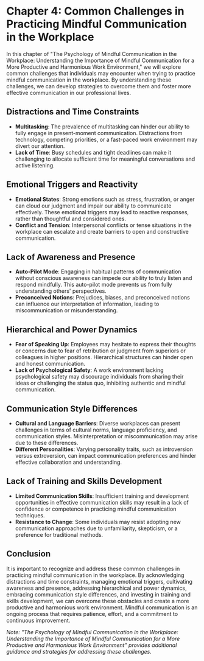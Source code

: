 Chapter 4: Common Challenges in Practicing Mindful Communication in the Workplace
=================================================================================

In this chapter of "The Psychology of Mindful Communication in the Workplace: Understanding the Importance of Mindful Communication for a More Productive and Harmonious Work Environment," we will explore common challenges that individuals may encounter when trying to practice mindful communication in the workplace. By understanding these challenges, we can develop strategies to overcome them and foster more effective communication in our professional lives.

Distractions and Time Constraints
---------------------------------

* **Multitasking**: The prevalence of multitasking can hinder our ability to fully engage in present-moment communication. Distractions from technology, competing priorities, or a fast-paced work environment may divert our attention.
* **Lack of Time**: Busy schedules and tight deadlines can make it challenging to allocate sufficient time for meaningful conversations and active listening.

Emotional Triggers and Reactivity
---------------------------------

* **Emotional States**: Strong emotions such as stress, frustration, or anger can cloud our judgment and impair our ability to communicate effectively. These emotional triggers may lead to reactive responses, rather than thoughtful and considered ones.
* **Conflict and Tension**: Interpersonal conflicts or tense situations in the workplace can escalate and create barriers to open and constructive communication.

Lack of Awareness and Presence
------------------------------

* **Auto-Pilot Mode**: Engaging in habitual patterns of communication without conscious awareness can impede our ability to truly listen and respond mindfully. This auto-pilot mode prevents us from fully understanding others' perspectives.
* **Preconceived Notions**: Prejudices, biases, and preconceived notions can influence our interpretation of information, leading to miscommunication or misunderstanding.

Hierarchical and Power Dynamics
-------------------------------

* **Fear of Speaking Up**: Employees may hesitate to express their thoughts or concerns due to fear of retribution or judgment from superiors or colleagues in higher positions. Hierarchical structures can hinder open and honest communication.
* **Lack of Psychological Safety**: A work environment lacking psychological safety may discourage individuals from sharing their ideas or challenging the status quo, inhibiting authentic and mindful communication.

Communication Style Differences
-------------------------------

* **Cultural and Language Barriers**: Diverse workplaces can present challenges in terms of cultural norms, language proficiency, and communication styles. Misinterpretation or miscommunication may arise due to these differences.
* **Different Personalities**: Varying personality traits, such as introversion versus extroversion, can impact communication preferences and hinder effective collaboration and understanding.

Lack of Training and Skills Development
---------------------------------------

* **Limited Communication Skills**: Insufficient training and development opportunities in effective communication skills may result in a lack of confidence or competence in practicing mindful communication techniques.
* **Resistance to Change**: Some individuals may resist adopting new communication approaches due to unfamiliarity, skepticism, or a preference for traditional methods.

Conclusion
----------

It is important to recognize and address these common challenges in practicing mindful communication in the workplace. By acknowledging distractions and time constraints, managing emotional triggers, cultivating awareness and presence, addressing hierarchical and power dynamics, embracing communication style differences, and investing in training and skills development, we can overcome these obstacles and create a more productive and harmonious work environment. Mindful communication is an ongoing process that requires patience, effort, and a commitment to continuous improvement.

*Note: "The Psychology of Mindful Communication in the Workplace: Understanding the Importance of Mindful Communication for a More Productive and Harmonious Work Environment" provides additional guidance and strategies for addressing these challenges.*
